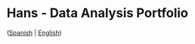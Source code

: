 # Hans - Data Analysis Portfolio 
([Spanish](https://github.com/HansAllTech/Hans_Data_Analysis_Portfolio/blob/main/Proyectos.md#tabla-de-contenido-es--en) | [English](https://github.com/HansAllTech/Hans_Data_Analysis_Portfolio/blob/main/Projects.md#table-of-content-es--en))    
                              
                                                                                                                                                           
                                          
                                                            
                               
                    
                       
     
    
         
     
   
 
 
 
